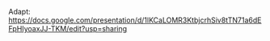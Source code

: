 Adapt: https://docs.google.com/presentation/d/1lKCaLOMR3KtbjcrhSiv8tTN71a6dEFpHIyoaxJJ-TKM/edit?usp=sharing